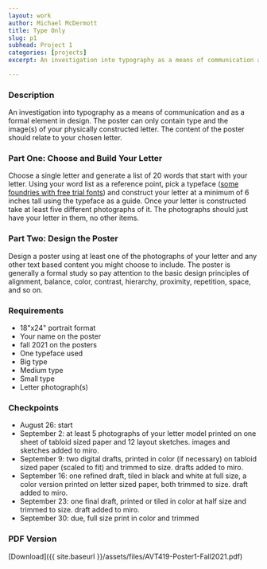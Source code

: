 ```yaml
---
layout: work
author: Michael McDermott
title: Type Only
slug: p1
subhead: Project 1
categories: [projects]
excerpt: An investigation into typography as a means of communication and as a formal element in design. The base of the project will be choosing a character to physically construct, then documenting that character through photography and then integrating that image into a poster.

---
```


### Description
An investigation into typography as a means of communication and as a formal element in design. The poster can only contain type and the image(s) of your physically constructed letter. The content of the poster should relate to your chosen letter.

### Part One: Choose and Build Your Letter
Choose a single letter and generate a list of 20 words that start with your letter. Using your word list as a reference point, pick a typeface ([some foundries with free trial fonts](https://gmu-gd.github.io/classes/type/index.html)) and construct your letter at a minimum of 6 inches tall using the typeface as a guide. Once your letter is constructed take at least five different photographs of it. The photographs should just have your letter in them, no other items.

### Part Two: Design the Poster
Design a poster using at least one of the photographs of your letter and any other text based content you might choose to include. The poster is generally a formal study so pay attention to the basic design principles of alignment, balance, color, contrast, hierarchy, proximity, repetition, space, and so on.

### Requirements
* 18"x24" portrait format
* Your name on the poster
* fall 2021 on the posters
* One typeface used
* Big type
* Medium type
* Small type
* Letter photograph(s)

### Checkpoints
* August 26: start
* September 2: at least 5 photographs of your letter model printed on one sheet of tabloid sized paper and 12 layout sketches. images and sketches added to miro.
* September 9: two digital drafts, printed in color (if necessary) on tabloid sized paper (scaled to fit) and trimmed to size. drafts added to miro.
* September 16: one refined draft, tiled in black and white at full size, a color version printed on letter sized paper, both trimmed to size. draft added to miro.
* September 23: one final draft, printed or tiled in color at half size and trimmed to size. draft added to miro.
* September 30: due, full size print in color and trimmed

### PDF Version
[Download]({{ site.baseurl }}/assets/files/AVT419-Poster1-Fall2021.pdf)
